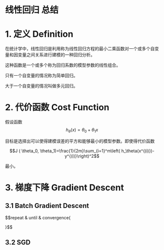 # 线性回归 总结

# 1. 定义 Definition

在统计学中，线性回归是利用称为线性回归方程的最小二乘函数对一个或多个自变量和因变量之间关系进行建模的一种回归分析。

这种函数是一个或多个称为回归系数的模型参数的线性组合。

只有一个自变量的情况称为简单回归。

大于一个自变量的情况叫做多元回归。

# 2. 代价函数 Cost Function

假设函数 $$h_\theta(x)=\theta_0+\theta_1x$$

目标是选择出可以使得建模误差的平方和能够最小的模型参数。即使得代价函数

$$J ( \theta_0, \theta_1)=\frac{1}{2m}\sum_{i=1}^m\left( h_\theta(x^{(i)})-y^{(i)}\right)^2$$

最小。

# 3. 梯度下降 Gradient Descent

## 3.1 Batch Gradient Descent

$$repeat & until & convergence{

}$$

## 3.2 SGD

